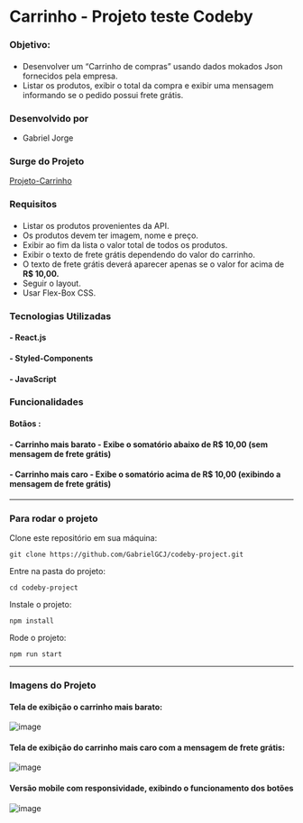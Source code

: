 # Carrinho - Projeto teste Codeby
### Objetivo:
#### 

- Desenvolver um “Carrinho de compras” usando dados mokados Json fornecidos pela empresa.
- Listar os produtos, exibir o total da compra e exibir uma mensagem informando se o pedido possui frete grátis.

### Desenvolvido por
- Gabriel Jorge

### Surge do Projeto 
<a href="http://exuberant-dime.surge.sh">Projeto-Carrinho</a>


### Requisitos 
#### 
- Listar os produtos provenientes da API.
- Os produtos devem ter imagem, nome e preço.
- Exibir ao fim da lista o valor total de todos os produtos.
- Exibir o texto de frete grátis dependendo do valor do carrinho.
- O texto de frete grátis deverá aparecer apenas se o valor for acima de **R$ 10,00.**
- Seguir o layout.
- Usar Flex-Box CSS.


### Tecnologias Utilizadas
#### - React.js
#### - Styled-Components
#### - JavaScript

### Funcionalidades
#### Botãos :
#### - Carrinho mais barato - Exibe o somatório abaixo de R$ 10,00 (sem mensagem de frete grátis)
#### - Carrinho mais caro - Exibe o somatório acima de R$ 10,00 (exibindo a mensagem de frete grátis)

---

### Para rodar o projeto 

Clone este repositório em sua máquina:

`git clone https://github.com/GabrielGCJ/codeby-project.git`

Entre na pasta do projeto:

`cd codeby-project`

Instale o projeto:

`npm install`

Rode o projeto:

`npm run start`

---

### Imagens do Projeto
#### Tela de exibição o carrinho mais barato:

![image](https://user-images.githubusercontent.com/91347602/232898146-8f0d334a-2006-41e1-ba7f-58e33c74019d.png)


#### Tela de exibição do carrinho mais caro com a mensagem de frete grátis:

![image](https://user-images.githubusercontent.com/91347602/232898335-95dcf361-34c3-4a80-b2ba-ac07b193b36a.png)

#### Versão mobile com responsividade, exibindo o funcionamento dos botões

![image](https://user-images.githubusercontent.com/91347602/232898756-d44017ba-4aee-470d-b5db-6dde819a7213.png)
